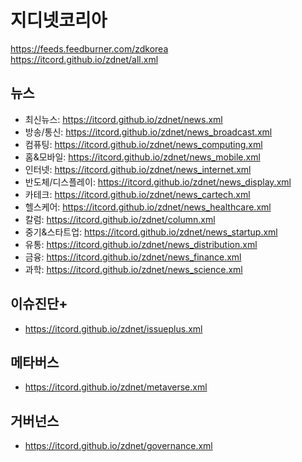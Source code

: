 # 지디넷코리아
https://feeds.feedburner.com/zdkorea  
https://itcord.github.io/zdnet/all.xml

## 뉴스
- 최신뉴스: https://itcord.github.io/zdnet/news.xml
- 방송/통신: https://itcord.github.io/zdnet/news_broadcast.xml
- 컴퓨팅: https://itcord.github.io/zdnet/news_computing.xml
- 홈&모바일: https://itcord.github.io/zdnet/news_mobile.xml
- 인터넷: https://itcord.github.io/zdnet/news_internet.xml
- 반도체/디스플레이: https://itcord.github.io/zdnet/news_display.xml
- 카테크: https://itcord.github.io/zdnet/news_cartech.xml
- 헬스케어: https://itcord.github.io/zdnet/news_healthcare.xml
- 칼럼: https://itcord.github.io/zdnet/column.xml
- 중기&스타트업: https://itcord.github.io/zdnet/news_startup.xml
- 유통: https://itcord.github.io/zdnet/news_distribution.xml
- 금융: https://itcord.github.io/zdnet/news_finance.xml
- 과학: https://itcord.github.io/zdnet/news_science.xml

## 이슈진단+
- https://itcord.github.io/zdnet/issueplus.xml

## 메타버스
- https://itcord.github.io/zdnet/metaverse.xml

## 거버넌스
- https://itcord.github.io/zdnet/governance.xml
